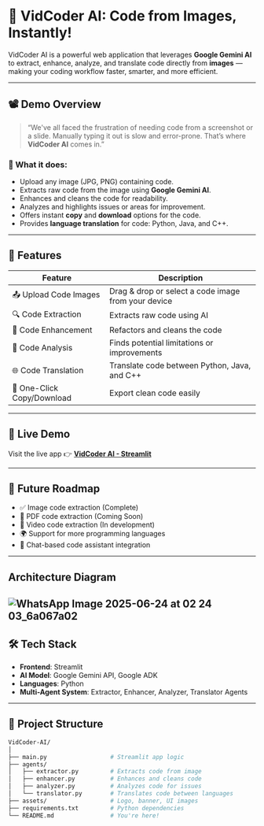 # 🚀 VidCoder AI: Code from Images, Instantly!

VidCoder AI is a powerful web application that leverages **Google Gemini AI** to extract, enhance, analyze, and translate code directly from **images** — making your coding workflow faster, smarter, and more efficient.

---

## 📽️ Demo Overview

> “We've all faced the frustration of needing code from a screenshot or a slide. Manually typing it out is slow and error-prone. That’s where **VidCoder AI** comes in.”

### 🔧 What it does:
- Upload any image (JPG, PNG) containing code.
- Extracts raw code from the image using **Google Gemini AI**.
- Enhances and cleans the code for readability.
- Analyzes and highlights issues or areas for improvement.
- Offers instant **copy** and **download** options for the code.
- Provides **language translation** for code: Python, Java, and C++.

---

## 🌟 Features

| Feature | Description |
|--------|-------------|
| 📤 Upload Code Images | Drag & drop or select a code image from your device |
| 🔍 Code Extraction | Extracts raw code using AI |
| 🧹 Code Enhancement | Refactors and cleans the code |
| 🧠 Code Analysis | Finds potential limitations or improvements |
| 🌐 Code Translation | Translate code between Python, Java, and C++ |
| 💾 One-Click Copy/Download | Export clean code easily |

---

## 🧪 Live Demo

Visit the live app 👉 **[VidCoder AI - Streamlit](https://vidcoderaiapp-zva6yow3vgegggb6bebb4v.streamlit.app/)**  


---

## 🔮 Future Roadmap

- ✅ Image code extraction (Complete)
- 📝 PDF code extraction (Coming Soon)
- 🎥 Video code extraction (In development)
- 🌍 Support for more programming languages
- 💬 Chat-based code assistant integration

---
## Architecture Diagram

![WhatsApp Image 2025-06-24 at 02 24 03_6a067a02](https://github.com/user-attachments/assets/7e870a06-3dcc-482a-bb36-3e860ba46460)
---

## 🛠️ Tech Stack

- **Frontend**: Streamlit
- **AI Model**: Google Gemini API, Google ADK
- **Languages**: Python
- **Multi-Agent System**: Extractor, Enhancer, Analyzer, Translator Agents

---

## 📂 Project Structure

```bash
VidCoder-AI/
│
├── main.py                  # Streamlit app logic
├── agents/
│   ├── extractor.py         # Extracts code from image
│   ├── enhancer.py          # Enhances and cleans code
│   ├── analyzer.py          # Analyzes code for issues
│   └── translator.py        # Translates code between languages
├── assets/                  # Logo, banner, UI images
├── requirements.txt         # Python dependencies
└── README.md                # You're here!



